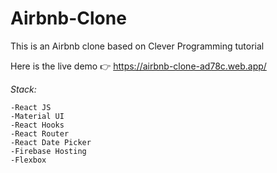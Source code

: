 # Airbnb-Clone

This is an Airbnb clone based on Clever Programming tutorial

Here is the live demo 👉 https://airbnb-clone-ad78c.web.app/

_Stack:_

    -React JS
    -Material UI
    -React Hooks
    -React Router
    -React Date Picker
    -Firebase Hosting
    -Flexbox
